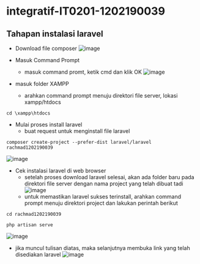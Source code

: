 # integratif-IT0201-1202190039

## Tahapan instalasi laravel

* Download file composer
![image](https://user-images.githubusercontent.com/93419670/173064961-ab05677b-91ca-459d-a77c-a538cedf5961.png)

* Masuk Command Prompt
  - masuk command promt, ketik cmd dan klik OK
![image](https://user-images.githubusercontent.com/93419670/173065883-7806e5a5-a5a1-41b3-90fa-aae73c73407c.png)

* masuk folder XAMPP
  - arahkan command prompt menuju direktori file server, lokasi xampp/htdocs
```
cd \xampp\htdocs
```
* Mulai proses install laravel
  - buat request untuk menginstall file laravel 
```
composer create-project --prefer-dist laravel/laravel rachmad1202190039
```
![image](https://user-images.githubusercontent.com/93419670/173065268-0243a461-e799-4245-8c0e-5b7d4461006c.png)

* Cek instalasi laravel di web browser
  - setelah proses download laravel selesai, akan ada folder baru pada direktori file server dengan nama project yang telah dibuat tadi
![image](https://user-images.githubusercontent.com/93419670/173065449-f3d92187-6e9e-45c8-96e5-8776c8fab835.png)
  - untuk memastikan laravel sukses terinstall, arahkan command prompt menuju direktori project dan lakukan perintah berikut
```
cd rachmad1202190039
```
```
php artisan serve
```
![image](https://user-images.githubusercontent.com/93419670/173065668-4ad2e50a-468c-4387-923b-9997aaaa4ca3.png)

  - jika muncul tulisan diatas, maka selanjutnya membuka link yang telah disediakan laravel
![image](https://user-images.githubusercontent.com/93419670/173065041-4c04db53-3b72-42ae-90ea-4d6a2ef9704d.png)
